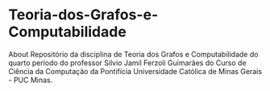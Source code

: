 # Teoria-dos-Grafos-e-Computabilidade
About Repositório da disciplina de Teoria dos Grafos e Computabilidade do quarto período do professor Silvio Jamil Ferzoli Guimarães do Curso de Ciência da Computação da Pontifícia Universidade Católica de Minas Gerais - PUC Minas.
